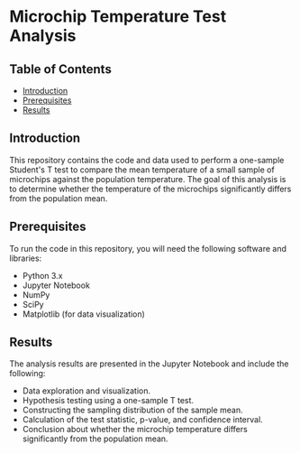 # Microchip Temperature Test Analysis

## Table of Contents
- [Introduction](#introduction)
- [Prerequisites](#prerequisites)
- [Results](#results)

## Introduction

This repository contains the code and data used to perform a one-sample Student's T test to compare the mean temperature of a small sample of microchips against the population temperature. The goal of this analysis is to determine whether the temperature of the microchips significantly differs from the population mean.

## Prerequisites

To run the code in this repository, you will need the following software and libraries:

- Python 3.x
- Jupyter Notebook
- NumPy
- SciPy
- Matplotlib (for data visualization)


## Results
The analysis results are presented in the Jupyter Notebook and include the following:

- Data exploration and visualization.
- Hypothesis testing using a one-sample T test.
- Constructing the sampling distribution of the sample mean.
- Calculation of the test statistic, p-value, and confidence interval.
- Conclusion about whether the microchip temperature differs significantly from the population mean.
